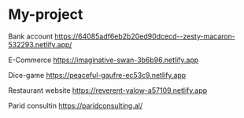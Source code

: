 # My-project

Bank account
https://64085adf6eb2b20ed90dcecd--zesty-macaron-532293.netlify.app/

E-Commerce 
https://imaginative-swan-3b6b96.netlify.app

Dice-game
https://peaceful-gaufre-ec53c9.netlify.app

Restaurant website
https://reverent-yalow-a57109.netlify.app

Parid consultin
https://paridconsulting.al/

